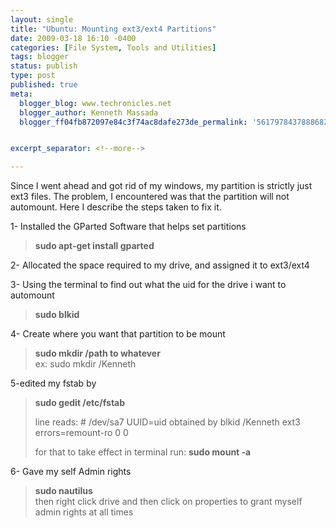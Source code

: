 ```yaml
---
layout: single
title: "Ubuntu: Mounting ext3/ext4 Partitions"
date: 2009-03-18 16:10 -0400
categories: [File System, Tools and Utilities]
tags: blogger
status: publish
type: post
published: true
meta:
  blogger_blog: www.techronicles.net
  blogger_author: Kenneth Massada
  blogger_ff04fb872097e84c3f74ac8dafe273de_permalink: '5617978437888682041'


excerpt_separator: <!--more-->

---
```

<p>Since I went ahead and got rid of my windows, my partition is strictly just ext3 files. The problem, I encountered was that the partition will not automount. Here I describe the steps taken to fix it.</p>
<p>1- Installed the GParted Software that helps set partitions<br />
<blockquote><strong>sudo apt-get install gparted</strong></p></blockquote>
<p>2- Allocated the space required to my drive, and assigned it to ext3/ext4</p>
<p>3- Using the terminal to find out what the uid for the drive i want to automount<br />
<blockquote><strong>sudo blkid</strong></p></blockquote>
<p>4- Create where you want that partition to be mount<br />
<blockquote><strong>sudo mkdir /path to whatever<br /><span style="font-weight:normal;"> ex: sudo mkdir /Kenneth</span></strong></p></blockquote>
<p>5-edited my fstab by<br />
<blockquote><strong>sudo gedit /etc/fstab</strong></p>
<p>line reads: # /dev/sa7  UUID=uid obtained by blkid /Kenneth ext3 errors=remount-ro 0 0</p>
<p>for that to take effect in terminal run: <strong>sudo mount -a</strong></p></blockquote>
<p>6- Gave my self Admin rights<br />
<blockquote><strong>sudo nautilus</strong><br />then right click drive and then click on properties to grant myself admin rights at all times</p></blockquote>
